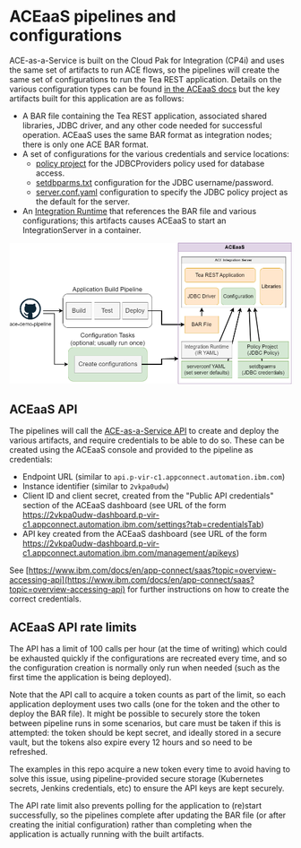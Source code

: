 # ACEaaS pipelines and configurations

ACE-as-a-Service is built on the Cloud Pak for Integration (CP4i) and uses the same 
set of artifacts to run ACE flows, so the pipelines will create the same set of 
configurations to run the Tea REST application. Details on the various configuration
types can be found [in the ACEaaS docs](https://www.ibm.com/docs/en/app-connect/containers_cd?topic=dashboard-configuration-types-integration-servers-integration-runtimes)
but the key artifacts built for this application are as follows:

- A BAR file containing the Tea REST application, associated shared libraries, JDBC
  driver, and any other code needed for successful operation. ACEaaS uses the same
  BAR format as integration nodes; there is only one ACE BAR format.
- A set of configurations for the various credentials and service locations:
  - [policy project](https://www.ibm.com/docs/en/app-connect/containers_cd?topic=runtimes-policy-project-type)
    for the JDBCProviders policy used for database access.
  - [setdbparms.txt](https://www.ibm.com/docs/en/app-connect/containers_cd?topic=runtimes-setdbparmstxt-type)
    configuration for the JDBC username/password.
  - [server.conf.yaml](https://www.ibm.com/docs/en/app-connect/containers_cd?topic=runtimes-serverconfyaml-type)
    configuration to specify the JDBC policy project as the default for the server.
- An [Integration Runtime](https://www.ibm.com/docs/en/app-connect/containers_cd?topic=resources-integration-runtime-reference)
  that references the BAR file and various configurations; this artifacts causes ACEaaS to
  start an IntegrationServer in a container.

![ACEaaS pipelines](/demo-infrastructure/images/aceaas-pipeline-overview.png)

## ACEaaS API

The pipelines will call the [ACE-as-a-Service API](https://www.ibm.com/docs/en/app-connect/saas?topic=information-api-overview) 
to create and deploy the various artifacts, and require credentials to be able to do so.
These can be created using the ACEaaS console and provided to the pipeline as credentials:

- Endpoint URL (similar to `api.p-vir-c1.appconnect.automation.ibm.com`)
- Instance identifier (similar to `2vkpa0udw`)
- Client ID and client secret, created from the "Public API credentials" section of the ACEaaS dashboard 
  (see URL of the form https://2vkpa0udw-dashboard.p-vir-c1.appconnect.automation.ibm.com/settings?tab=credentialsTab)
- API key created from the ACEaaS dashboard (see URL of the form https://2vkpa0udw-dashboard.p-vir-c1.appconnect.automation.ibm.com/management/apikeys)

See [https://www.ibm.com/docs/en/app-connect/saas?topic=overview-accessing-api](https://www.ibm.com/docs/en/app-connect/saas?topic=overview-accessing-api) for
further instructions on how to create the correct credentials.

## ACEaaS API rate limits

The API has a limit of 100 calls per hour (at the time of writing) which could be exhausted 
quickly if the configurations are recreated every time, and so the configuration creation is
normally only run when needed (such as the first time the application is being deployed).

Note that the API call to acquire a token counts as part of the limit, so each application 
deployment uses two calls (one for the token and the other to deploy the BAR file). It might
be possible to securely store the token between pipeline runs in some scenarios, but care
must be taken if this is attempted: the token should be kept secret, and ideally stored in a
secure vault, but the tokens also expire every 12 hours and so need to be refreshed.

The examples in this repo acquire a new token every time to avoid having to solve this issue,
using pipeline-provided secure storage (Kubernetes secrets, Jenkins credentials, etc) to 
ensure the API keys are kept securely.

The API rate limit also prevents polling for the application to (re)start successfully, so the
pipelines complete after updating the BAR file (or after creating the initial configuration)
rather than completing when the application is actually running with the built artifacts.

